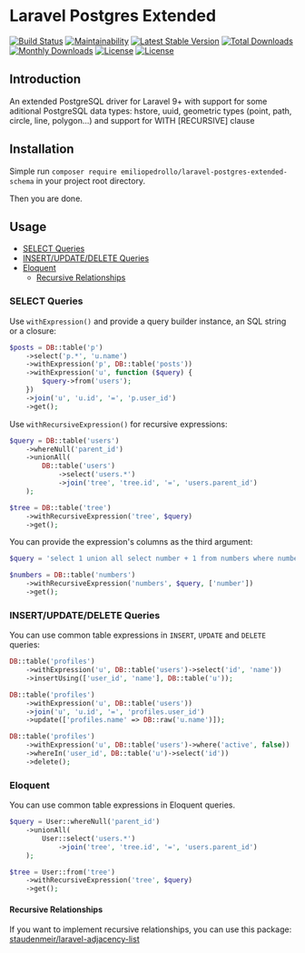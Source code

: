 Laravel Postgres Extended
=========================

[![Build Status](https://travis-ci.org/emiliopedrollo/laravel-postgres-extended-schema.svg?branch=master)](https://travis-ci.org/emiliopedrollo/laravel-postgres-extended-schema)
[![Maintainability](https://api.codeclimate.com/v1/badges/5c06fa52e00dfd5d05d0/maintainability)](https://codeclimate.com/github/emiliopedrollo/laravel-postgres-extended-schema/maintainability)
[![Latest Stable Version](https://poser.pugx.org/emiliopedrollo/laravel-postgres-extended-schema/v/stable)](https://packagist.org/packages/emiliopedrollo/laravel-postgres-extended-schema)
[![Total Downloads](https://poser.pugx.org/emiliopedrollo/laravel-postgres-extended-schema/downloads)](https://packagist.org/packages/emiliopedrollo/laravel-postgres-extended-schema)
[![Monthly Downloads](https://poser.pugx.org/emiliopedrollo/laravel-postgres-extended-schema/d/monthly)](https://packagist.org/packages/emiliopedrollo/laravel-postgres-extended-schema)
[![License](https://poser.pugx.org/emiliopedrollo/laravel-postgres-extended-schema/license)](https://packagist.org/packages/emiliopedrollo/laravel-postgres-extended-schema)
[![License](https://poser.pugx.org/emiliopedrollo/laravel-postgres-extended-schema/license)](https://packagist.org/packages/emiliopedrollo/laravel-postgres-extended-schema)

## Introduction

An extended PostgreSQL driver for Laravel 9+ with support for some aditional PostgreSQL data types: hstore, uuid, geometric types (point, path, circle, line, polygon...) and support for WITH \[RECURSIVE\] clause

## Installation  

Simple run `composer require emiliopedrollo/laravel-postgres-extended-schema` in your project root directory.

Then you are done.

## Usage

- [SELECT Queries](#select-queries)
- [INSERT/UPDATE/DELETE Queries](#insertupdatedelete-queries)
- [Eloquent](#eloquent)
  - [Recursive Relationships](#recursive-relationships)

### SELECT Queries

Use `withExpression()` and provide a query builder instance, an SQL string or a closure:

```php
$posts = DB::table('p')
    ->select('p.*', 'u.name')
    ->withExpression('p', DB::table('posts'))
    ->withExpression('u', function ($query) {
        $query->from('users');
    })
    ->join('u', 'u.id', '=', 'p.user_id')
    ->get();
```

Use `withRecursiveExpression()` for recursive expressions:

```php
$query = DB::table('users')
    ->whereNull('parent_id')
    ->unionAll(
        DB::table('users')
            ->select('users.*')
            ->join('tree', 'tree.id', '=', 'users.parent_id')
    );

$tree = DB::table('tree')
    ->withRecursiveExpression('tree', $query)
    ->get();
```

You can provide the expression's columns as the third argument:

```php
$query = 'select 1 union all select number + 1 from numbers where number < 10';

$numbers = DB::table('numbers')
    ->withRecursiveExpression('numbers', $query, ['number'])
    ->get();
```

### INSERT/UPDATE/DELETE Queries

You can use common table expressions in `INSERT`, `UPDATE` and `DELETE` queries:

```php
DB::table('profiles')
    ->withExpression('u', DB::table('users')->select('id', 'name'))
    ->insertUsing(['user_id', 'name'], DB::table('u'));
```

```php
DB::table('profiles')
    ->withExpression('u', DB::table('users'))
    ->join('u', 'u.id', '=', 'profiles.user_id')
    ->update(['profiles.name' => DB::raw('u.name')]);
```

```php
DB::table('profiles')
    ->withExpression('u', DB::table('users')->where('active', false))
    ->whereIn('user_id', DB::table('u')->select('id'))
    ->delete();
```

### Eloquent

You can use common table expressions in Eloquent queries.

```php
$query = User::whereNull('parent_id')
    ->unionAll(
        User::select('users.*')
            ->join('tree', 'tree.id', '=', 'users.parent_id')
    );

$tree = User::from('tree')
    ->withRecursiveExpression('tree', $query)
    ->get();
```

#### Recursive Relationships

If you want to implement recursive relationships, you can use this package: [staudenmeir/laravel-adjacency-list](https://github.com/staudenmeir/laravel-adjacency-list)
